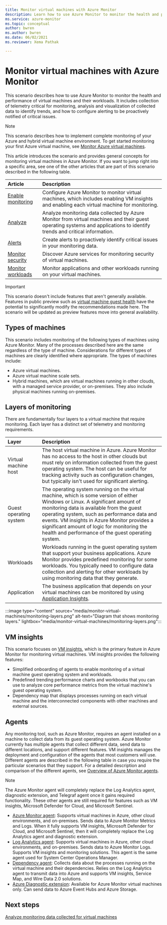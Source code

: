 ```yaml
---
title: Monitor virtual machines with Azure Monitor
description: Learn how to use Azure Monitor to monitor the health and performance of virtual machines and their workloads.
ms.service: azure-monitor
ms.topic: conceptual
author: bwren
ms.author: bwren
ms.date: 06/02/2021
ms.reviewer: Xema Pathak

---
```


# Monitor virtual machines with Azure Monitor
This scenario describes how to use Azure Monitor to monitor the health and performance of virtual machines and their workloads. It includes collection of telemetry critical for monitoring, analysis and visualization of collected data to identify trends, and how to configure alerting to be proactively notified of critical issues.

> [!NOTE]
> This scenario describes how to implement complete monitoring of your Azure and hybrid virtual machine environment. To get started monitoring your first Azure virtual machine, see [Monitor Azure virtual machines](../../virtual-machines/monitor-vm.md). 

This article introduces the scenario and provides general concepts for monitoring virtual machines in Azure Monitor. If you want to jump right into a specific area, see one of the other articles that are part of this scenario described in the following table.

| Article | Description |
|:---|:---|
| [Enable monitoring](monitor-virtual-machine-configure.md) | Configure Azure Monitor to monitor virtual machines, which includes enabling VM insights and enabling each virtual machine for monitoring.  |
| [Analyze](monitor-virtual-machine-analyze.md) | Analyze monitoring data collected by Azure Monitor from virtual machines and their guest operating systems and applications to identify trends and critical information. |
| [Alerts](monitor-virtual-machine-alerts.md)   | Create alerts to proactively identify critical issues in your monitoring data. |
| [Monitor security](monitor-virtual-machine-security.md) | Discover Azure services for monitoring security of virtual machines. |
| [Monitor workloads](monitor-virtual-machine-workloads.md) | Monitor applications and other workloads running on your virtual machines. |

> [!IMPORTANT]
> This scenario doesn't include features that aren't generally available. Features in public preview such as [virtual machine guest health](vminsights-health-overview.md) have the potential to significantly modify the recommendations made here. The scenario will be updated as preview features move into general availability.

## Types of machines
This scenario includes monitoring of the following types of machines using Azure Monitor. Many of the processes described here are the same regardless of the type of machine. Considerations for different types of machines are clearly identified where appropriate. The types of machines include: 

- Azure virtual machines.
- Azure virtual machine scale sets.
- Hybrid machines, which are virtual machines running in other clouds, with a managed service provider, or on-premises. They also include physical machines running on-premises.

## Layers of monitoring
There are fundamentally four layers to a virtual machine that require monitoring. Each layer has a distinct set of telemetry and monitoring requirements. 

| Layer | Description |
|:---|:---|
| Virtual machine host | The host virtual machine in Azure. Azure Monitor has no access to the host in other clouds but must rely on information collected from the guest operating system. The host can be useful for tracking activity such as configuration changes, but typically isn't used for significant alerting. |
| Guest operating system | The operating system running on the virtual machine, which is some version of either Windows or Linux. A significant amount of monitoring data is available from the guest operating system, such as performance data and events. VM insights in Azure Monitor provides a significant amount of logic for monitoring the health and performance of the guest operating system. |
| Workloads | Workloads running in the guest operating system that support your business applications. Azure Monitor provides predefined monitoring for some workloads. You typically need to configure data collection and alerting for other workloads by using monitoring data that they generate. |
| Application | The business application that depends on your virtual machines can be monitored by using [Application Insights](../app/app-insights-overview.md). 

:::image type="content" source="media/monitor-virtual-machines/monitoring-layers.png" alt-text="Diagram that shows monitoring layers." lightbox="media/monitor-virtual-machines/monitoring-layers.png":::

## VM insights
This scenario focuses on [VM insights](../vm/vminsights-overview.md), which is the primary feature in Azure Monitor for monitoring virtual machines. VM insights provides the following features:

- Simplified onboarding of agents to enable monitoring of a virtual machine guest operating system and workloads. 
- Predefined trending performance charts and workbooks that you can use to analyze core performance metrics from the virtual machine's guest operating system.
- Dependency map that displays processes running on each virtual machine and the interconnected components with other machines and external sources.

## Agents
Any monitoring tool, such as Azure Monitor, requires an agent installed on a machine to collect data from its guest operating system. Azure Monitor currently has multiple agents that collect different data, send data to different locations, and support different features. VM insights manages the deployment and configuration of the agents that most customers will use. Different agents are described in the following table in case you require the particular scenarios that they support. For a detailed description and comparison of the different agents, see [Overview of Azure Monitor agents](../agents/agents-overview.md).

> [!NOTE]
> The Azure Monitor agent will completely replace the Log Analytics agent, diagnostic extension, and Telegraf agent once it gains required functionality. These other agents are still required for features such as VM insights, Microsoft Defender for Cloud, and Microsoft Sentinel.

- [Azure Monitor agent](../agents/agents-overview.md): Supports virtual machines in Azure, other cloud environments, and on-premises. Sends data to Azure Monitor Metrics and Logs. When it fully supports VM insights, Microsoft Defender for Cloud, and Microsoft Sentinel, then it will completely replace the Log Analytics agent and diagnostic extension.
- [Log Analytics agent](../agents/log-analytics-agent.md): Supports virtual machines in Azure, other cloud environments, and on-premises. Sends data to Azure Monitor Logs. Supports VM insights and monitoring solutions. This agent is the same agent used for System Center Operations Manager.
- [Dependency agent](vminsights-dependency-agent-maintenance.md): Collects data about the processes running on the virtual machine and their dependencies. Relies on the Log Analytics agent to transmit data into Azure and supports VM insights, Service Map, and Wire Data 2.0 solutions.
- [Azure Diagnostic extension](../agents/diagnostics-extension-overview.md): Available for Azure Monitor virtual machines only. Can send data to Azure Event Hubs and Azure Storage.

## Next steps

[Analyze monitoring data collected for virtual machines](monitor-virtual-machine-analyze.md)
